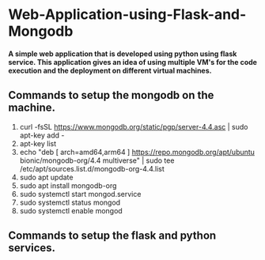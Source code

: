 # Web-Application-using-Flask-and-Mongodb

#### A simple web application that is developed using python using flask service. This application gives an idea of using multiple VM's for the code execution and the deployment on different virtual machines.

## Commands to setup the mongodb on the machine.
1. curl -fsSL https://www.mongodb.org/static/pgp/server-4.4.asc | sudo apt-key add -
2. apt-key list
3. echo "deb [ arch=amd64,arm64 ] https://repo.mongodb.org/apt/ubuntu bionic/mongodb-org/4.4 multiverse" | sudo tee /etc/apt/sources.list.d/mongodb-org-4.4.list
4. sudo apt update
5. sudo apt install mongodb-org
6. sudo systemctl start mongod.service
7. sudo systemctl status mongod
8. sudo systemctl enable mongod

## Commands to setup the flask and python services.
